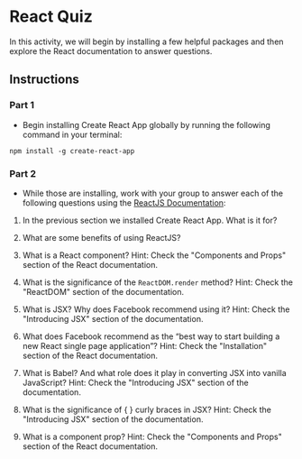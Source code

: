 # React Quiz

In this activity, we will begin by installing a few helpful packages and then explore the React documentation to answer questions.

## Instructions

### Part 1

* Begin installing Create React App globally by running the following command in your terminal:

`npm install -g create-react-app`

### Part 2

* While those are installing, work with your group to answer each of the following questions using the [ReactJS Documentation](https://facebook.github.io/react/):

1. In the previous section we installed Create React App. What is it for?

2. What are some benefits of using ReactJS?

3. What is a React component? Hint: Check the "Components and Props" section of the React documentation.

4. What is the significance of the `ReactDOM.render` method? Hint: Check the "ReactDOM" section of the documentation.

5. What is JSX? Why does Facebook recommend using it? Hint: Check the "Introducing JSX" section of the documentation.

6. What does Facebook recommend as the “best way to start building a new React single page application”? Hint: Check the "Installation" section of the React documentation.

7. What is Babel? And what role does it play in converting JSX into vanilla JavaScript? Hint: Check the "Introducing JSX" section of the documentation.

8. What is the significance of { } curly braces in JSX? Hint: Check the "Introducing JSX" section of the documentation.

9. What is a component prop? Hint: Check the "Components and Props" section of the React documentation.
